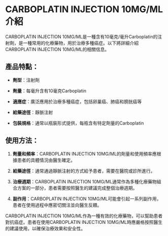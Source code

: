 # CARBOPLATIN INJECTION 10MG/ML介紹
CARBOPLATIN INJECTION 10MG/ML是一種含有10毫克/毫升Carboplatin的注射劑，是一種常用的化療藥物，用於治療多種癌症。以下將詳細介紹CARBOPLATIN INJECTION 10MG/ML的相關信息。
## 產品特點：
- **劑型**：注射劑
- **劑量**：每毫升含有10毫克Carboplatin
- **適應症**：廣泛應用於治療多種癌症，包括卵巢癌、肺癌和膀胱癌等
- **給藥途徑**：靜脈注射
- **包裝規格**：通常以瓶裝形式提供，每瓶含有特定劑量的Carboplatin
## 使用方法：
1. **劑量和頻率**：CARBOPLATIN INJECTION 10MG/ML的劑量和使用頻率應根據患者的具體情況由醫生確定。
   
2. **給藥途徑**：通常通過靜脈注射的方式給予患者，需要在醫院或診所進行。
3. **治療週期**：CARBOPLATIN INJECTION 10MG/ML通常作為多種化療藥物組合方案的一部分，患者需要按照醫生的建議完成整個治療週期。
4. **副作用**：CARBOPLATIN INJECTION 10MG/ML可能會引起一系列副作用，患者在使用過程中應密切關注並向醫生反饋。
CARBOPLATIN INJECTION 10MG/ML作為一種有效的化療藥物，可以幫助患者對抗癌症。患者在使用CARBOPLATIN INJECTION 10MG/ML時應嚴格按照醫生的建議使用，以確保治療效果和安全性。
